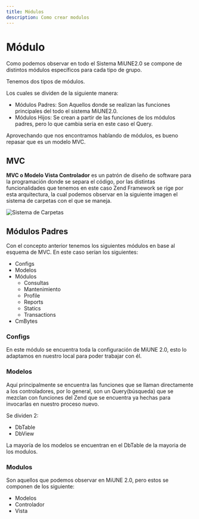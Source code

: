 ```yaml
---
title: Módulos
description: Como crear modulos
---
```

# Módulo

Como podemos observar en todo el Sistema MiUNE2.0 se compone de distintos módulos específicos para cada tipo de grupo.

Tenemos dos tipos de módulos.

Los cuales se dividen de la siguiente manera:
- Módulos Padres: Son Aquellos donde se realizan las funciones principales del todo el sistema MiUNE2.0.
- Módulos Hijos: Se crean a partir de las funciones de los módulos padres, pero lo que cambia seria en este caso el Query.

Aprovechando que nos encontramos hablando de módulos, es bueno repasar que es un modelo MVC.

## MVC

**MVC o Modelo Vista Controlador** es un patrón de diseño de software para la programación donde se separa el código, por las distintas funcionalidades que tenemos en este caso Zend Framework se rige por esta arquitectura, la cual podemos observar en la siguiente imagen el sistema de carpetas con el que se maneja.

![Sistema de Carpetas](/images/sistema_carpetas.png) 

## Módulos Padres

Con el concepto anterior tenemos los siguientes módulos en base al esquema de MVC. En este caso serían los siguientes:

- Configs
- Modelos
- Módulos 
    - Consultas
    - Mantenimiento
    - Profile
    - Reports
    - Statics
    - Transactions
- CmBytes

### Configs

En este módulo se encuentra toda la configuración de MiUNE 2.0, esto lo adaptamos en nuestro local para poder trabajar con él.

### Modelos 

Aquí principalmente se encuentra las funciones que se llaman directamente a los controladores, por lo general, son un Query(búsqueda) que se mezclan con funciones del Zend que se encuentra ya hechas para invocarlas en nuestro proceso nuevo.

Se dividen 2:
- DbTable
- DbView

La mayoría  de los modelos se encuentran en el DbTable de la mayoria de los modulos.

### Modulos

Son aquellos que podemos observar en MiUNE 2.0, pero estos se componen de los siguiente:

- Modelos
- Controlador
- Vista

